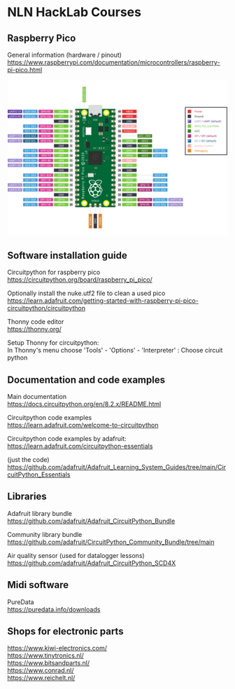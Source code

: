 # NLN HackLab Courses

## Raspberry Pico

General information (hardware / pinout)<br>
https://www.raspberrypi.com/documentation/microcontrollers/raspberry-pi-pico.html

<img src="pico-pinout.svg">

## Software installation guide

Circuitpython for raspberry pico<br>
https://circuitpython.org/board/raspberry_pi_pico/

Optionally install the nuke.utf2 file to clean a used pico<br>
https://learn.adafruit.com/getting-started-with-raspberry-pi-pico-circuitpython/circuitpython

Thonny code editor<br>
https://thonny.org/

Setup Thonny for circuitpython:<br>
In Thonny's menu choose 'Tools' - 'Options' - 'Interpreter' : Choose circuit python

## Documentation and code examples

Main documentation<br>
https://docs.circuitpython.org/en/8.2.x/README.html

Circuitpython code examples<br>
https://learn.adafruit.com/welcome-to-circuitpython

Circuitpython code examples by adafruit:<br>
https://learn.adafruit.com/circuitpython-essentials

(just the code)<br>
https://github.com/adafruit/Adafruit_Learning_System_Guides/tree/main/CircuitPython_Essentials

## Libraries

Adafruit library bundle<br>
https://github.com/adafruit/Adafruit_CircuitPython_Bundle

Community library bundle<br>
https://github.com/adafruit/CircuitPython_Community_Bundle/tree/main

Air quality sensor (used for datalogger lessons)<br>
https://github.com/adafruit/Adafruit_CircuitPython_SCD4X

## Midi software

PureData<br>
https://puredata.info/downloads

## Shops for electronic parts

https://www.kiwi-electronics.com/<br>
https://www.tinytronics.nl/<br>
https://www.bitsandparts.nl/<br>
https://www.conrad.nl/<br>
https://www.reichelt.nl/<br>
